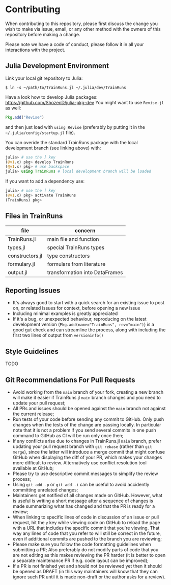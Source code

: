 # Contributing

When contributing to this repository, please first discuss the change you wish to make via issue,
email, or any other method with the owners of this repository before making a change. 

Please note we have a code of conduct, please follow it in all your interactions with the project.

## Julia Development Environment

Link your local git repository to Julia:
```console
$ ln -s ~/path/to/TrainRuns.jl ~/.julia/dev/TrainRuns 
```

Have a look how to develop Julia packages: https://github.com/ShozenD/julia-pkg-dev
You might want to use `Revise.jl` as well:
```julia
Pkg.add("Revise")
```
and then just load with `using Revise` (preferably by putting it in the `~/.julia/config/startup.jl` file).

You can overide the standard TrainRuns package with the local development branch (see linking above) with:
```julia
julia> # use the ] key
(@v1.x) pkg> develop TrainRuns
(@v1.x) pkg> # use backspace
julia> using TrainRuns # local development branch will be loaded
```

If you want to add a dependency use:
```julia
julia> # use the ] key
(@v1.x) pkg> activate TrainRuns
(TrainRuns) pkg>
```

## Files in TrainRuns

| file            | concern                        |
| --------------- | ------------------------------ |
| TrainRuns.jl    | main file and function         |
| types.jl        | special TrainRuns types        |
| constructors.jl | type constructors              |
| formulary.jl    | formulars from literature      |
| output.jl       | transformation into DataFrames |

## Reporting Issues

* It's always good to start with a quick search for an existing issue to post on,
  or related issues for context, before opening a new issue
* Including minimal examples is greatly appreciated
* If it's a bug, or unexpected behaviour, reproducing on the latest development version
  (`Pkg.add(name="TrainRuns", rev="main")`) is a good gut check and can streamline the process,
  along with including the first two lines of output from `versioninfo()`

## Style Guidelines

TODO

## Git Recommendations For Pull Requests

* Avoid working from the `main` branch of your fork, creating a new branch will make it
  easier if TrainRuns.jl `main` branch changes and you need to update your pull request;
* All PRs and issues should be opened against the `main` branch not against the current release;
* Run tests of your code before sending any commit to GitHub. Only push changes when 
  the tests of the change are passing locally. In particular note that it is not a problem
  if you send several commits in one push command to GitHub as CI will be run only once then;
* If any conflicts arise due to changes in TrainRuns.jl `main` branch, prefer updating your pull
  request branch with `git rebase` (rather than `git merge`), since the latter will introduce a merge 
  commit that might confuse GitHub when displaying the diff of your PR, which makes your changes more 
  difficult to review. Alternatively use conflict resolution tool available at GitHub;
* Please try to use descriptive commit messages to simplify the review process;
* Using `git add -p` or `git add -i` can be useful to avoid accidently committing unrelated changes;
* Maintainers get notified of all changes made on GitHub. However, what is useful is writing a short
  message after a sequence of changes is made summarizing what has changed and that the PR is ready
  for a review;
* When linking to specific lines of code in discussion of an issue or pull request, hit the `y` key
  while viewing code on GitHub to reload the page with a URL that includes the specific commit that 
  you're viewing. That way any lines of code that you refer to will still be correct in the future, even 
  if additional commits are pushed to the branch you are reviewing;
* Please make sure you follow the code formatting guidelines when submitting a PR;
  Also preferably do not modify parts of code that you are not editing as this makes
  reviewing the PR harder (it is better to open a separate maintenance PR
  if e.g. code layout can be improved);
* If a PR is not finished yet and should not be reviewed yet then it should be opened as DRAFT 
  (in this way maintainers will know that they can ignore such PR until it is made non-draft or the author
  asks for a review).
